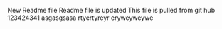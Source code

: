 New Readme file
Readme file is updated
This file is pulled from git hub
123424341
asgasgsasa
rtyertyreyr
eryweyweywe